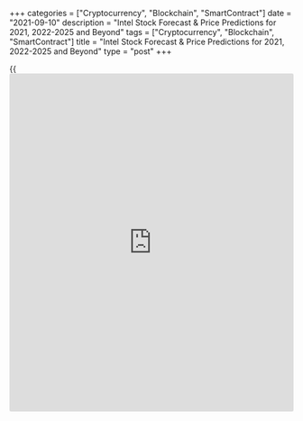 +++
categories = ["Cryptocurrency", "Blockchain", "SmartContract"]
date = "2021-09-10"
description = "Intel Stock Forecast & Price Predictions for 2021, 2022-2025 and Beyond"
tags = ["Cryptocurrency", "Blockchain", "SmartContract"]
title = "Intel Stock Forecast & Price Predictions for 2021, 2022-2025 and Beyond"
type = "post"
+++

{{<iframe id="large-banner" src="https://www.bounty.group/#slide=7.0" width="100%" height="600" scrolling="no" style="border: 0px solid rgb(216, 221, 230); border-radius: 3px;">}}

2021-09-10

2021-09-10

Intel Stock Forecast: Will the Company Overcome the Chip Shortage?Jana
Kane

This year, [investor](https://www.fintechee.com/tutorial-for-forex-trading/investor-mode/)s stopped worrying that stock market growth would be
too slow. After last year's false start, it is now clear that economies
are poised to rebound, with restrictions being gradually lifted
globally. But where do we put the Intel shares as they seek to recover
from the lost output?

[Intel][1] (NASDAQ: INTC)  might be one of the cyclical stocks that seems appealing due to the correlation with consumer spending and strong earnings results. Notably, INTC's earnings have grown by 17.6% per year over the past five years.

For most companies, 2021 is turning out to be "a transitional year",
which was the opinion Intel CEO Pat Gelsinger shared recently. Still,
the sea change hasn't come immediately, and the chip giant still has a
lot to prove. With all the additional resources thrown at Intel's
technological infrastructure, it has the potential to make this work.

The article covers the following subjects:

Let's dive deep into the company to see where it's headed. What is the
future of Intel’s stock? Find out in this Intel stock price forecast.

## A Short Overview of Intel Stocks

What is Intel's company profile? How much does it cost to buy stock in
Intel? What else do I need to know?

Intel designs, manufactures, and sells components and related products
for retail, industrial, and consumer uses worldwide. The company is
known for its central processing units and chipsets, boards and systems,
connectivity products, and memory and storage products.

A summary of [Intel][2] Corporation stock:

  * Market cap: 224 billion

  * Shares outstanding: 4 billion

  * Earnings per share: 4.45

  * Price-to-earnings ratio: 12.44x

  * Annual dividend/yield: $1.39/2.51%

  * Held by institutions: 63.02%

  * Payout ratio: 41.95%

  * Short interest: 1.24%

  * Historical volatility: 38.7%

Intel became a publicly-traded company on October 13, 1971, at an entry
price of 23.50 US dollars per share. Adjusted for 13 subsequent stock
splits, the trading price was 2 cents.

The current Intel share price is 53.82 USD.

Intel files quarterly reports with the SEC, which are in [open
access][3]. We post the earnings releases and quarterly revenue
statements. According to the end-of-year report, in the past year, Intel
generated a record $35.4 billion from operations and $21.1 billion of
free cash flow, having returned $19.8 billion to shareholders.

## Main Driving Factors Behind the INTC Price

We're going to name and describe three factors with the biggest effect
on the Intel share price forecast.

### Competition

Last June, Apple caused a major blow to Intel's reputation. Apple
confirmed that it would transition its Mac laptop and desktop computers
to its own ARM-based processors. Taiwan Semiconductor was chosen as the
sole manufacturer. This triggered a downward trend that started at
$64.34 and didn't stop until hitting $47.73.

The announcement meant that Intel processors were on the way out in
regards to their partnership with Apple. Based on some estimations,
Intel was getting 5.8% of its total revenue from supplying
microprocessors to Apple. Apple's M1 chip reportedly has 3.5-times
faster central processing unit performance as well as better graphics
and power efficiency.

If that wasn't enough, Microsoft was also reported to be designing its
own chips. Those will be ARM-based processors for Azure servers and
Surface PCs.

If Intel wants to survive this, it has to step up its game. With both
Apple and Microsoft stepping on their toes, the stakes are very high.

### Manufacturing Changes

Intel is investing $20 billion into two new semiconductor fabs in
Arizona. If this goes as planned, it should make Intel a major provider
of foundry capacity in the U.S. and Europe with the ability to serve
customers globally.

This should also mitigate the issue of multiple-year slips in
manufacturing. So far, outsourcing to Taiwan Semiconductor Manufacturing
Company (TSMC) didn't help the company catch up. Analysts say that the
use of the foundry has the potential to recover Intel's manufacturing
leadership.

But it's going to rely solely on internal manufacturing. The breadth in
portfolio dictates the expansion to external foundries for at least some
technologies and products. If Intel uses the opportunity properly and
finds a balance between internal manufacturing and outsourcing, it will
help the company remain one step ahead of customers' needs. In this
event, the stock price will most likely go up.

### Initiatives Outside the Main Line of Business

The third factor affecting the Intel stock forecast has nothing to do
with chips.

Intel has a diversification strategy that gives it exposure to a number
of lucrative markets. In most recent [news](https://www.letsplayfx.com/blog/forex-news-website/), Intel's corporate venture
capital division invested $132 million in 11 different start-ups.

Future gains in intellectual property and expertise will be in areas
such as chip design, artificial intelligence, and autonomous computing.

In April 2021, Intel and MILA announced a partnership to use AI in
medical research. There aren't any set financial goals or objectives for
such initiatives. Positive feedback from the announcement wasn't
reflected in the stock price, but a potentially life-saving platform
will quickly turn any INTC price prediction bullish.

## Intel Stock Forecast for 2021: Analysts' Ratings

At the time of writing (May 18, 2021), the average 12-month Intel stock
price target from [43 analyst recommendations][4] is $63.24 per share.
13 analysts gave it a Buy rating, 10 analysts — Sell, and 13 analysts —
Hold. Below we're looking at five Intel stock forecasts in more detail.

### Ianjit Bhatti, Atlantic Equities

 ****

[Ianjit Bhatti][5] gave a $45 price objective on Intel stock, a decrease
from the previous target of $63. In a note to clients, the analyst said
Intel doesn't have enough to recover from market share losses.

### Vivek Arya, Bank of America

 ****

Analysts at Bank of America led by[Vivek Arya][6] reiterated their Sell
rating and kept the price target at $62. The analysts said that
increasing competition from Advanced Micro Devices (AMD) might result in
"muted" growth in the near future.

### Needham & Company

 ****

The analysts of[Needham & Company][7] have a more optimistic financial
outlook on the Intel stock future. The current rating is a Buy, with the
price target set to $74.

### Toshiya Hari, Goldman Sachs

[Toshiya Hari][8] at Goldman Sachs previously changed the Neutral rating
to Sell. The stock analysis was recently reiterated with a price target
of $59. Some of the reasons were weakening PC demand, low enterprise
spending, and elevated capital intensity.

### John Pitzer, Credit Suisse Group

 ****

[John Pitzer][9], Credit Suisse analyst, seems to be more excited about
Intel's stock price, set the target of Intel's stock price at $80, which
is the seventh-highest estimate on Wall Street. His rating is a hard
Buy. The analyst called Intel the most undervalued and mispriced in the
computing power industry that sees a strong demand.

## Intel Stock Technical Analysis

To understand the market processes, it is necessary to get acquainted
with the overall picture, identify global trends and key levels that can
stop price movement. Let’s conduct a technical analysis of monthly
[Intel][1] stock trend.

The technical chart above shows that Intel’s global bullish trend
started in 2009. At the same time, it develops with progressively
decreasing trading volumes in the market. The current divergence
suggests that fewer buyers are interested in further growth of Intel
future price.

Another important point is the approach of the prediction chart to
autumn 2000 high. Given the low bullish potential of Intel shares, it
can be assumed that [Intel][10] projected stock price will not overcome
the level of 75 dollars.

Considering the market situation in recent years, it can be seen how the
price chart has gone into consolidation since the beginning of 2020. The
upper border of the horizontal channel formed at the level of 69 USD in
January 2020 while the lower one even earlier, in February 2018 at the
level of 42 USD.

Going beyond the borders of this channel upwards in the current
circumstances seems unlikely. But the breakout of the lower border is
possible. Moreover, this event will be a powerful impetus for Intel
current trend reversal.

### Intel Stock Forecast For Next Three Months

Let's conduct a technical analysis of the Intel weekly price chart in
order to assess the current market situation and make a realistic Intel
future value forecast for the next three months.

The purple lines on the chart indicate the boundaries of the channel in
which market consolidation is developing. A local bearish trend has been
forming since April 2021. In the last two weeks, the price movement has
stopped due to reaching the support level of 53 USD, which has seriously
impacted the development of trends since 2018.

To understand if the projected fall or rise of [Intel stock][1] price
will occur in the future, let's switch to the [daily](https://www.fintecher.org/2020/03/03/forex-trading-daily-strategy/) chart and apply
indicator analysis.

The situation has not changed significantly on the [daily](https://www.fintecher.org/2020/03/03/forex-trading-daily-strategy/) chart. Multiple
crossings of the [MACD][11] line (marked with a blue circle) and the
signal line indicate temporary consolidation in the market, associated
with reaching the support level of 53 USD.

There are no signs of a local trend reversal. Therefore, it is logical
to expect that Intel price will be retested in the future. A successful
breakout of the level will serve as the best signal for continuing the
bearish trend. In this case, the target will be the lower border of the
channel at 42 USD.

An alternative scenario suggests a rebound from the support level, after
which the projected growth of Intel shares will begin. The signal for
this event will be the price consolidation above Intel potential price
target of 58 USD.

### Long-Term INTC Shares Technical Analysis for 2021/2022

Let's continue the [Intel][1] analysis and make a forecast for the next
12 months.

The chart above shows the estimated Intel stock predictions calculated
from the ratios of changes in the width of [Bollinger Bands](https://www.algotradesoft.org/custom-indicator/bollinger-bands.html). The absence
of signals for the development of a stable trend makes it possible to
build the Intel forecast for the next 12 months only as part of the
consolidation’s continuation.

Until the end of this year, Intel share price is likely to continue
falling. Then there will be a rebound from the lower border of the
channel, around 42 USD. INTC price growth to the level of 69 USD is
expected until the spring of 2022, after which the downward movement
within the trading channel will continue.

Check out the table below for the expected Intel trading range. I've
conducted price [history](https://www.fixpro.org/post/chargeless-historical-data-api-backtesting/) research concerning projected values for each
month from September 2021 till August 2022.

Month

|

INTC/USD price  
  
---|---  
  
Minimum

|

Maximum  
  
September

  2021

|

50

|

55  
  
October

  2021

|

45

|

51  
  
November

2021

|

41

|

46  
  
December

2021

|

45

|

52  
  
January

2022

|

50

|

59  
  
February

2022

|

56

|

66  
  
March

2022

|

64

|

71  
  
April

2022

|

60

|

68  
  
May

2022

|

55

|

63  
  
June

2022

|

50

|

58  
  
July

  2022

|

45

|

53  
  
August 2022

|

42

|

49  
  
#### Intel Long-Term Trading Plan

Let’s form a long-term trading plan based on the above analysis.



Start trading with sales. It is possible to enter trades right now, in
the range of 53-58 USD.

The stop loss for this trade will be quite short. It is reasonable to
place it above the level of 58.20 USD (the red line on the chart above).

The purpose of this trade is to work out the potential of the current
bearish trend. If everything goes according to plan, then by the end of
2021 the Intel stock rate will drop to the lower border of the corridor
around 42 USD. When the value is approaching this level, it is
reasonable to exit shorts and take profit.

Next, it is logical to reverse the position by entering a long (buy)
trade at the same place where traders exited the short (sell).

Due to the profit received from the previous transaction, it is possible
to start aggressive trading.

The stop is placed near the entry point to the long, but below 40 USD.
The risk-return tradeoff is fantastic. The nearest target is around
65-66 USD.

Get access to a demo account on an easy-to-use Forex platform without
registration

[ Go to Demo Account ][12]

[#INTC][1] technical analysis is presented by Mikhail Hypov

## Intel Stock Forecast for 2022

The 2022 forecasts gravitate towards a positive outlook, expecting the
price to grow from $56-$57 to $60. Monthly changes for the next year are
expected to be mild, the maximum range being 1.63%.

 **Date**

|

 **Opening price**

|

 **Closing price**

|

 **Minimum price**

|

 **Maximum price**

|

 **Change**  
  
---|---|---|---|---|---  
  
January 2022

|

56.836

|

57.779

|

56.836

|

57.779

|

1.63%  
  
February 2022

|

57.886

|

58.214

|

57.864

|

58.332

|

0.56%  
  
March 2022

|

58.289

|

58.634

|

57.885

|

58.634

|

0.59%  
  
April 2022

|

58.682

|

59.461

|

58.682

|

59.741

|

1.31%  
  
May 2022

|

59.304

|

59.526

|

58.890

|

59.526

|

0.37%  
  
June 2022

|

59.531

|

58.804

|

58.769

|

59.679

|

-1.24%  
  
July 2022

|

58.782

|

59.231

|

58.782

|

59.620

|

0.76%  
  
August 2022

|

58.988

|

58.471

|

58.191

|

59.002

|

-0.88%  
  
September 2022

|

58.489

|

59.044

|

58.479

|

59.060

|

0.94%  
  
October 2022

|

59.067

|

59.696

|

59.067

|

59.696

|

1.05%  
  
November 2022

|

59.822

|

60.326

|

59.820

|

60.328

|

0.84%  
  
December 2022

|

60.354

|

60.838

|

60.354

|

60.864

|

0.79%  
  
 _Source: Wallet Investor_

TSMC will be working on a massive order for 3nm chip production in the
second half of 2022. Since TSMC makes the majority of Intel's core
products, Intel itself will have a smaller proportion of revenue, but
this will still be substantial.

Supposedly, this will open up more possibilities for research and
development. This strategy should fully resolve process delays and yield
difficulties. After all, working on and honing in on process advancement
has always been an effective path.

## Intel Stock Forecast for 2023

Picking up the uptrend from 2022, Intel's price might start the year at
the $60 mark and reach $64 by the end of the year. Monthly changes are
somewhat insignificant once again.

 **Date**

|

 **Opening price**

|

 **Closing price**

|

 **Minimum value**

|

 **Maximum value**

|

 **Change**  
  
---|---|---|---|---|---  
  
January 2023

|

60.889

|

61.960

|

60.889

|

61.960

|

1.73%  
  
February 2023

|

61.941

|

62.403

|

61.935

|

62.411

|

0.74%  
  
March 2023

|

62.352

|

62.674

|

61.993

|

62.674

|

0.51%  
  
April 2023

|

62.895

|

63.604

|

62.895

|

63.821

|

1.11%  
  
May 2023

|

63.454

|

63.574

|

62.982

|

63.574

|

0.19%  
  
June 2023

|

63.610

|

62.863

|

62.863

|

63.768

|

-1.19%  
  
July 2023

|

62.891

|

63.176

|

62.891

|

63.691

|

0.45%  
  
August 2023

|

63.192

|

62.553

|

62.278

|

63.192

|

-1.02%  
  
September 2023

|

62.544

|

63.115

|

62.544

|

63.129

|

0.91%  
  
October 2023

|

63.142

|

63.872

|

63.142

|

63.872

|

1.14%  
  
November 2023

|

63.872

|

64.406

|

63.872

|

64.406

|

0.83%  
  
December 2023

|

64.406

|

64.908

|

64.406

|

64.944

|

0.77%  
  
 _Source: Wallet Investor_

Both the new and departing CEOs hinted on fundamental changes in Intel's
manufacturing. As part of the company's 2023 roadmap, internal
manufacturing will account for the majority of production.

The leadership is likely to place a larger emphasis on a mixture of
Intel-manufactured and foundry-manufactured products. The upcoming Ponte
Vecchio server GPU is already confirmed to be taking this approach.

What does it mean for the company? With a way to leverage a cutting-edge
foundry process and keep at least some of its production inside the
U.S., Intel is likely to become more self-reliant, especially if AMD
continues to outsource its manufacturing to TSMC.

## Long-Term Intel Price Projection for 2025-2030

If the 2023 manufacturing plans work out, there is a reason to believe
that growth will continue. The Intel stock forecast for 2025 sees the
INTC future price moving from $69 to $72.

While it is too early to give an accurate 5-year forecast, let alone a
10-year forecast for 2030, Intel may be well on track to maintaining or
establishing even greater authority as one of the biggest and best tech
companies. The fact that management is making prudent investments today
contributes to a favorable long-term prediction and a positive trend
over the coming years.

## A Retrospective Look at Intel's Price History

Why is Intel stock down? Let’s investigate by looking at the
[timeline][1]. This will give us even more context for the INTC stock
forecast. To avoid making this section too drawn-out, we'll focus on
Intel's stock performance, starting from 2018.

The rise of smartphones, online gaming, cloud computing, and
cryptocurrency set the perfect framework for a company like Intel.
However, it didn't take full advantage of this due to production delays
and other missteps. In 2018-2019, Intel was unable to produce enough
CPUs to meet demand, practically giving a chunk of its market share to
rival Advanced Micro Devices.

Therefore, the stock had a bumpy ride in 2018-2019 with fluctuations
like this:

$57.08 - $44.00 - $51.59 - $44.96 - $52.54

Intel stock reached an impressive mark of $68.47 at the beginning of
2020, only to delay the production of its chips, falling to $45.83.

Amidst disrupted financial markets, the stock managed to climb back up
to 64.34 by June. But the blowback from Apple’s home-grown designs in
the same year made it struggle for the rest of the year, ending it below
$50.

The highest point in 2021 was at $68.26 at the beginning of May. But
just like before, it didn't stay above $60 for long. This was driven by
the risk that the company could fail to reach its current goals under
its new management. Other risks were the increased capital expenditures,
a loss of part of the market share, and changes in the data center
segment that could reduce the industry's dependence on Intel.

## Is It Worth Investing in Intel (INTC)?

Let's summarize the Intel stock predictions we've looked at in this
article. The average forecast for [Intel shares][1] for the next 5 years
is $65.

 **Year**

|

 **Start of the Year**

|

 **End of the Year**  
  
---|---|---  
  
2021

|

-

|

$56  
  
2022

|

$56

|

$60  
  
2023

|

$60

|

$64  
  
2024

|

$64

|

$68  
  
2025

|

$68

|

$72  
  
Despite the delay in the next-generation chip series and growing
competition, Intel’s products should realistically stay in demand. After
entering the GPU market, chances are the company will interfere with AMD
and Nvidia's dominance in the segment. As a result, future growth is
also underway.

With a general bullish Intel stock outlook by heavyweights, key hedge
funds seem to be the biggest enthusiasts. For an average trader, it's a
great indication of a good investment.

Baupost Group made a $906 million investment in Intel Corporation.
Citadel Investment Group invested $63.9 million in the last quarter.
Other new INTC [investor](https://www.fintechee.com/tutorial-for-forex-trading/investor-mode/)s are Discovery Capital Management, Holocene
Advisors, and Third Point.

If these positive price expectations caught your interest, it might be
the time to get into stock trading yourself. For a smooth introduction,
start by opening a Liteforex demo account. You'll get to explore the
markets at the current trading price with none of the risks. The account
is funded with entirely virtual money, but it still includes all the
functionalities and technical indicators you see in live trading.

## Intel Price Prediction FAQ

 _Information presented in this article is not intended as investment
advice. The data and opinions were collected from multiple sources that
may not be accurate. Before engaging in any form of investment, do your
own research and homework on the asset._

## Price chart of INTC in real time mode

The content of this article reflects the author’s opinion and does not
necessarily reflect the official position of LiteForex. The material
published on this page is provided for informational purposes only and
should not be considered as the provision of investment advice for the
purposes of Directive 2004/39/EC.

Rate this article:

{{value}}

( {{count}} {{title}} )

   1. my.liteforex.com/trading/chart?symbol=%23INTC
   2. www.liteforex.com/trading/trading-instruments/cfd-nasdaq/INTC/
   3. www.intc.com/filings-reports/all-sec-filings
   4. www.marketbeat.com/stocks/NASDAQ/INTC/price-target/
   5. uk.linkedin.com/in/ianjit-bhatti-339a6596
   6. www.linkedin.com/in/vivek-arya-phd-89a1257
   7. www.linkedin.com/company/needham-&-company
   8. www.linkedin.com/in/toshiya-hari-933a1323
   9. www.linkedin.com/in/john-pitzer-23544547
   10. www.liteforex.com/trading/trading-instruments/cfd-nasdaq/intc/
   11. www.liteforex.com/blog/for-[beginners](https://www.playgroundfx.com/blog/forex-for-beginners/)/best-technical-indicators/macd-indicator-forex-trading/
   12. my.liteforex.com/trading/?category=analysts-opinions&slug=intel-stock-forecast-and-price-prediction&type=currency